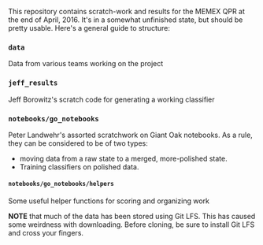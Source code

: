 This repository contains scratch-work and results for the MEMEX QPR at the end of April, 2016. It's in a somewhat unfinished state, but should be pretty usable. Here's a general guide to structure:

### `data`
Data from various teams working on the project

### `jeff_results`
Jeff Borowitz's scratch code for generating a working classifier

### `notebooks/go_notebooks`
Peter Landwehr's assorted scratchwork on Giant Oak notebooks. As a rule, they can be considered to be of two types:
* moving data from a raw state to a merged, more-polished state.
* Training classifiers on polished data.

#### `notebooks/go_notebooks/helpers`
Some useful helper functions for scoring and organizing work


**NOTE** that much of the data has been stored using Git LFS. This has caused some weirdness with downloading. Before cloning, be sure to install Git LFS and cross your fingers.

